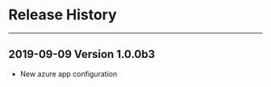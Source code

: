 

# Release History

-------------------

## 2019-09-09 Version 1.0.0b3
- New azure app configuration